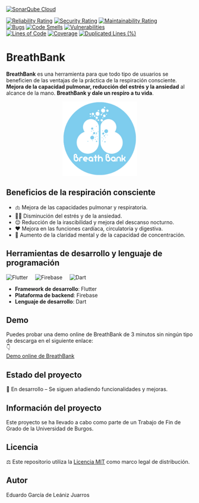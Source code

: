 [![SonarQube Cloud](https://sonarcloud.io/images/project_badges/sonarcloud-light.svg)](https://sonarcloud.io/summary/new_code?id=Eduardo-Garcia-de-Leaniz_BreathBank-TFG2025)
 
[![Reliability Rating](https://sonarcloud.io/api/project_badges/measure?project=Eduardo-Garcia-de-Leaniz_BreathBank-TFG2025&metric=reliability_rating&token=f8cf2af5abe61744d9ebc82a59f7f07fed0cac0d)](https://sonarcloud.io/summary/new_code?id=Eduardo-Garcia-de-Leaniz_BreathBank-TFG2025)
[![Security Rating](https://sonarcloud.io/api/project_badges/measure?project=Eduardo-Garcia-de-Leaniz_BreathBank-TFG2025&metric=security_rating&token=f8cf2af5abe61744d9ebc82a59f7f07fed0cac0d)](https://sonarcloud.io/summary/new_code?id=Eduardo-Garcia-de-Leaniz_BreathBank-TFG2025)
[![Maintainability Rating](https://sonarcloud.io/api/project_badges/measure?project=Eduardo-Garcia-de-Leaniz_BreathBank-TFG2025&metric=sqale_rating&token=f8cf2af5abe61744d9ebc82a59f7f07fed0cac0d)](https://sonarcloud.io/summary/new_code?id=Eduardo-Garcia-de-Leaniz_BreathBank-TFG2025)  
[![Bugs](https://sonarcloud.io/api/project_badges/measure?project=Eduardo-Garcia-de-Leaniz_BreathBank-TFG2025&metric=bugs&token=f8cf2af5abe61744d9ebc82a59f7f07fed0cac0d)](https://sonarcloud.io/summary/new_code?id=Eduardo-Garcia-de-Leaniz_BreathBank-TFG2025)
[![Code Smells](https://sonarcloud.io/api/project_badges/measure?project=Eduardo-Garcia-de-Leaniz_BreathBank-TFG2025&metric=code_smells&token=f8cf2af5abe61744d9ebc82a59f7f07fed0cac0d)](https://sonarcloud.io/summary/new_code?id=Eduardo-Garcia-de-Leaniz_BreathBank-TFG2025)
[![Vulnerabilities](https://sonarcloud.io/api/project_badges/measure?project=Eduardo-Garcia-de-Leaniz_BreathBank-TFG2025&metric=vulnerabilities&token=f8cf2af5abe61744d9ebc82a59f7f07fed0cac0d)](https://sonarcloud.io/summary/new_code?id=Eduardo-Garcia-de-Leaniz_BreathBank-TFG2025)  
[![Lines of Code](https://sonarcloud.io/api/project_badges/measure?project=Eduardo-Garcia-de-Leaniz_BreathBank-TFG2025&metric=ncloc&token=f8cf2af5abe61744d9ebc82a59f7f07fed0cac0d)](https://sonarcloud.io/summary/new_code?id=Eduardo-Garcia-de-Leaniz_BreathBank-TFG2025)
[![Coverage](https://sonarcloud.io/api/project_badges/measure?project=Eduardo-Garcia-de-Leaniz_BreathBank-TFG2025&metric=coverage&token=f8cf2af5abe61744d9ebc82a59f7f07fed0cac0d)](https://sonarcloud.io/summary/new_code?id=Eduardo-Garcia-de-Leaniz_BreathBank-TFG2025)
[![Duplicated Lines (%)](https://sonarcloud.io/api/project_badges/measure?project=Eduardo-Garcia-de-Leaniz_BreathBank-TFG2025&metric=duplicated_lines_density&token=f8cf2af5abe61744d9ebc82a59f7f07fed0cac0d)](https://sonarcloud.io/summary/new_code?id=Eduardo-Garcia-de-Leaniz_BreathBank-TFG2025)

# BreathBank 
**BreathBank** es una herramienta para que todo tipo de usuarios se beneficien de las ventajas de la práctica de la respiración consciente. **Mejora de la capacidad pulmonar, reducción del estrés y la ansiedad** al alcance de la mano. **BreathBank y dale un respiro a tu vida**.

<p align="center">
  <img src="BreathBankApp/breath_bank/assets/images/LogoPrincipalBreathBank.png" alt="BreathBank" width="200">
</p>

## Beneficios de la respiración consciente
- 🫁 Mejora de las capacidades pulmonar y respiratoria.
- 🧘‍♂️ Disminución del estrés y de la ansiedad.
- 😌 Reducción de la irascibilidad y mejora del descanso nocturno.
- ❤️ Mejora en las funciones cardíaca, circulatoria y digestiva.
- 🧠 Aumento de la claridad mental y de la capacidad de concentración.
   
## Herramientas de desarrollo y lenguaje de programación

<p>
  <img src="https://img.icons8.com/color/96/flutter.png" alt="Flutter" width="60" height="60"/> 
  &nbsp;&nbsp;&nbsp;
  <img src="https://img.icons8.com/color/96/firebase.png" alt="Firebase" width="60" height="60"/>
  &nbsp;&nbsp;&nbsp;
  <img src="https://img.icons8.com/color/96/dart.png" alt="Dart" width="60" height="60"/>
</p>

- **Framework de desarrollo**: Flutter  
- **Plataforma de backend**: Firebase  
- **Lenguaje de desarrollo**: Dart

## Demo
Puedes probar una demo online de BreathBank de 3 minutos sin ningún tipo de descarga en el siguiente enlace:  
👇  
[Demo online de BreathBank](https://appetize.io/app/b_4zmloqjccli6hvpvr7qbqmutme)

## Estado del proyecto
🚧 En desarrollo – Se siguen añadiendo funcionalidades y mejoras.

## Información del proyecto
Este proyecto se ha llevado a cabo como parte de un Trabajo de Fin de Grado de la Universidad de Burgos.

## Licencia
⚖️ Este repositorio utiliza la [Licencia MIT](./LICENSE) como marco legal de distribución.  

## Autor 
Eduardo García de Leániz Juarros





